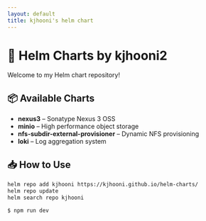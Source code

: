 ```yaml
---
layout: default
title: kjhooni's helm chart
---
```


# 🚀 Helm Charts by kjhooni2

Welcome to my Helm chart repository!

## 📦 Available Charts

- **nexus3** – Sonatype Nexus 3 OSS
- **minio** – High performance object storage
- **nfs-subdir-external-provisioner** – Dynamic NFS provisioning
- **loki** – Log aggregation system

## 📥 How to Use

```bash   
helm repo add kjhooni https://kjhooni.github.io/helm-charts/
helm repo update
helm search repo kjhooni
```

```bash
$ npm run dev
```
